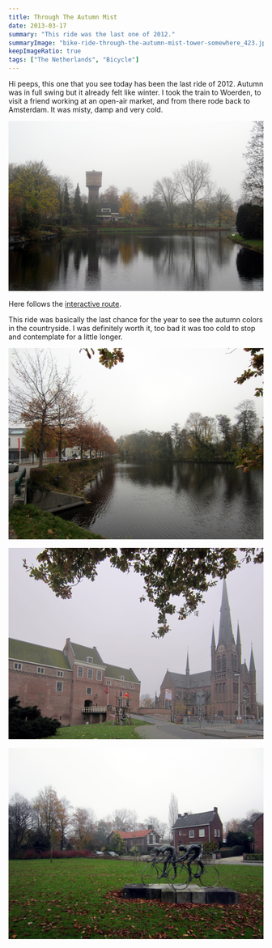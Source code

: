 ```yaml
---
title: Through The Autumn Mist
date: 2013-03-17
summary: "This ride was the last one of 2012."
summaryImage: "bike-ride-through-the-autumn-mist-tower-somewhere_423.jpg"
keepImageRatio: true
tags: ["The Netherlands", "Bicycle"]
---
```


Hi peeps, this one that you see today has been the last ride of 2012. Autumn was in full swing but it already felt like winter. I took the train to Woerden, to visit a friend working at an open-air market, and from there rode back to Amsterdam. It was misty, damp and very cold.

![](bike-ride-through-the-autumn-mist-tower-somewhere_423.jpg)

Here follows the [interactive route](https://www.bikemap.net/en/r/1907392/).

This ride was basically the last chance for the year to see the autumn colors in the countryside. I was definitely worth it, too bad it was too cold to stop and contemplate for a little longer.

![](bike-ride-through-the-autumn-mist-woerden-canal_423.jpg)

![](bike-ride-through-the-autumn-mist-woerden-church_423.jpg)

![](bike-ride-through-the-autumn-mist-woerden-statues_423.jpg)

